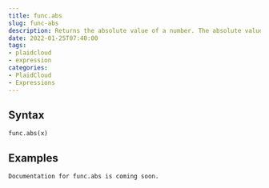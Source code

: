 ```yaml
---
title: func.abs
slug: func-abs
description: Returns the absolute value of a number. The absolute value of a number is the number without its sign
date: 2022-01-25T07:40:00
tags:
- plaidcloud
- expression
categories:
- PlaidCloud
- Expressions
---
```



## Syntax



```
func.abs(x)
```


## Examples



```
Documentation for func.abs is coming soon.
```
